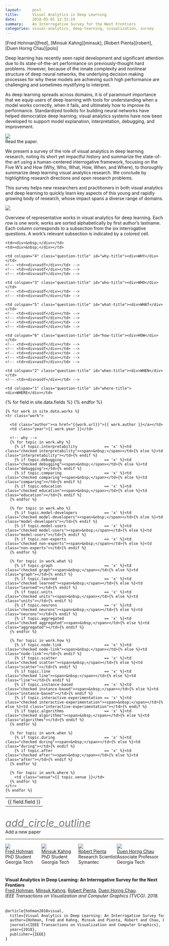 ```yaml
---
layout:     post
title:      Visual Analytics in Deep Learning
date:       2018-05-01 12:31:19
summary:    An Interrogative Survey for the Next Frontiers
categories: visual-analytics, deep-learning, visualization, survey
---
```


<span class="names squeeze">
[Fred Hohman][fred], [Minsuk Kahng][minsuk], [Robert Pienta][robert], [Duen Horng Chau][polo]
<span>

<!-- <p class="test">asdf</p> -->

<p class="squeeze">
Deep learning has recently seen rapid development and significant attention due to its state-of-the-art performance on previously-thought hard problems.
However, because of the innate complexity and nonlinear structure of deep neural networks, the underlying decision making processes for why these models are achieving such high performance are challenging and sometimes mystifying to interpret.
</p>

<p class="squeeze">
As deep learning spreads across domains, it is of paramount importance that we equip users of deep learning with tools for understanding when a model works correctly, when it fails, and ultimately how to improve its performance. 
Standardized toolkits for building neural networks have helped democratize deep learning; visual analytics systems have now been developed to support model explanation, interpretation, debugging, and improvement.
</p>

<div class="material">
  <a href="https://arxiv.org/abs/1801.06889">
  <img src="images/paper.png">
  </a>
</div>
<div class="table-caption">
Read the paper.
</div>

<p class="squeeze">
We present a survey of the role of visual analytics in deep learning research, noting its short yet impactful history and summarize the state-of-the-art using a human-centered interrogative framework, focusing on the Five W’s and How (<span class="why">Why</span>, <span class="who">Who</span>, <span class="what">What</span>, <span class="how">How</span>, <span class="when">When</span>, and <span class="where">Where</span>), to thoroughly summarize deep learning visual analytics research.
We conclude by highlighting research directions and open research problems.
</p>

<p class="squeeze">
This survey helps new researchers and practitioners in both visual analytics and deep learning to quickly learn key aspects of this young and rapidly growing body of research, whose impact spans a diverse range of domains.
</p>

<div class="material">
  <img src="images/deepvis.png">
</div>

<p class="squeeze">
Overview of representative works in visual analytics for deep learning. Each row is one work; works are sorted alphabetically by first author’s lastname. Each column corresponds to a subsection from the six interrogative questions. A work’s relevant subsection is indicated by a colored cell.
</p>

<table>

  <tr class="top-row">

    <td><div>&nbsp;</div></td>
    <td><div>&nbsp;</div></td>

    <td colspan="4" class="question-title" id="why-title"><div>WHY</div></td>
    <!-- <td><div>asdf</div></td> -->
    <!-- <td><div>asdf</div></td> -->
    <!-- <td><div>asdf</div></td> -->

    <td colspan="3" class="question-title" id="who-title"><div>WHO</div></td>
    <!-- <td><div>asdf</div></td> -->
    <!-- <td><div>asdf</div></td> -->

    <td colspan="5" class="question-title" id="what-title"><div>WHAT</div></td>
    <!-- <td><div>asdf</div></td> -->
    <!-- <td><div>asdf</div></td> -->
    <!-- <td><div>asdf</div></td> -->
    <!-- <td><div>asdf</div></td> -->

    <td colspan="6" class="question-title" id="how-title"><div>HOW</div></td>
    <!-- <td><div>asdf</div></td> -->
    <!-- <td><div>asdf</div></td> -->
    <!-- <td><div>asdf</div></td> -->
    <!-- <td><div>asdf</div></td> -->
    <!-- <td><div>asdf</div></td> -->

    <td colspan="2" class="question-title" id="when-title"><div>WHEN</div></td>
    <!-- <td><div>asdf</div></td> -->

    <td colspan="1" class="question-title" id="where-title"><div>WHERE</div></td>

  </tr>

<!-- <tr class="bordered">&nbsp;</tr> -->

  <tr>
    {% for field in site.data.fields %}  
      <td class="rotate"><div><span>{{ field.field }}</span></div></td>
    {% endfor %}
  </tr>

    {% for work in site.data.works %}
    <tr class="work">

      <td class="author"><a href="{{work.url}}">{{ work.author }}</a></td>
      <td class="year">{{ work.year }}</td>

      <!-- why -->
      {% for topic in work.why %}
        {% if topic.interpretability            == 'x' %}<td class="checked interpretability"><span>&nbsp;</span></td>{% else %}<td class="interpretability"></td>{% endif %}
        {% if topic.debugging                   == 'x' %}<td class="checked debugging"><span>&nbsp;</span></td>{% else %}<td class="debugging"></td>{% endif %}
        {% if topic.comparing                   == 'x' %}<td class="checked comparing"><span>&nbsp;</span></td>{% else %}<td class="comparing"></td>{% endif %}
        {% if topic.education                   == 'x' %}<td class="checked education"><span>&nbsp;</span></td>{% else %}<td class="education"></td>{% endif %}
      {% endfor %}

      {% for topic in work.who %}
        {% if topic.model-developers            == 'x' %}<td class="checked model-developers"><span>&nbsp;</span></td>{% else %}<td class="model-developers"></td>{% endif %}
        {% if topic.model-users                 == 'x' %}<td class="checked model-users"><span>&nbsp;</span></td>{% else %}<td class="model-users"></td>{% endif %}
        {% if topic.non-experts                 == 'x' %}<td class="checked non-experts"><span>&nbsp;</span></td>{% else %}<td class="non-experts"></td>{% endif %}
      {% endfor %}

      {% for topic in work.what %}
        {% if topic.graph                       == 'x' %}<td class="checked graph"><span>&nbsp;</span></td>{% else %}<td class="graph"></td>{% endif %}
        {% if topic.learned                     == 'x' %}<td class="checked learned"><span>&nbsp;</span></td>{% else %}<td class="learned"></td>{% endif %}
        {% if topic.units                       == 'x' %}<td class="checked units"><span>&nbsp;</span></td>{% else %}<td class="units"></td>{% endif %}
        {% if topic.neurons                     == 'x' %}<td class="checked neurons"><span>&nbsp;</span></td>{% else %}<td class="neurons"></td>{% endif %}
        {% if topic.aggregated                  == 'x' %}<td class="checked aggregated"><span>&nbsp;</span></td>{% else %}<td class="aggregated"></td>{% endif %}
      {% endfor %}

      {% for topic in work.how %}
        {% if topic.node-link                   == 'x' %}<td class="checked node-link"><span>&nbsp;</span></td>{% else %}<td class="node-link"></td>{% endif %}
        {% if topic.scatter                     == 'x' %}<td class="checked scatter"><span>&nbsp;</span></td>{% else %}<td class="scatter"></td>{% endif %}
        {% if topic.line                        == 'x' %}<td class="checked line"><span>&nbsp;</span></td>{% else %}<td class="line"></td>{% endif %}
        {% if topic.instance-based              == 'x' %}<td class="checked instance-based"><span>&nbsp;</span></td>{% else %}<td class="instance-based"></td>{% endif %}
        {% if topic.interactive-experimentation == 'x' %}<td class="checked interactive-experimentation"><span>&nbsp;</span></td>{% else %}<td class="interactive-experimentation"></td>{% endif %}
        {% if topic.algorithms                  == 'x' %}<td class="checked algorithms"><span>&nbsp;</span></td>{% else %}<td class="algorithms"></td>{% endif %}
      {% endfor %}

      {% for topic in work.when %}
        {% if topic.during                      == 'x' %}<td class="checked during"><span>&nbsp;</span></td>{% else %}<td class="during"></td>{% endif %}
        {% if topic.after                       == 'x' %}<td class="checked after"><span>&nbsp;</span></td>{% else %}<td class="after"></td>{% endif %}
      {% endfor %}

      {% for topic in work.where %}
        <td class="venue">{{ topic.venue }}</td>
      {% endfor %}
    </tr>
    {% endfor %}

</table>

<div class="table-caption">
  <br>
  <a href="https://github.com/fredhohman/visual-analytics-in-deep-learning#add-a-new-work" style="color: #777777"><i class="material-icons" style="font-size: 32px !important;">add_circle_outline</i></a>
  <br>
  Add a new paper
</div>

<hr>

<div style="display:flex; padding-bottom:25px; justify-content: space-between">

  <div class="person">
    <div class="image-cropper">
      <a href="https://fredhohman.com">
        <img src="images/fred.jpg" class="rounded" />
      </a>
    </div>
    <a href="https://fredhohman.com">Fred Hohman</a>
    <span class="person-description small">PhD Student</span>
    <span class="person-description small">Georgia Tech</span>
  </div>

  <div class="person">
    <div class="image-cropper">
      <a href="https://minsuk.com">
        <img src="images/kahng.jpg" class="rounded"/>
      </a>
    </div>
    <a href="https://minsuk.com">Minsuk Kahng</a>
    <span class="person-description small">PhD Student</span>
    <span class="person-description small">Georgia Tech</span>
  </div>

  <div class="person">
    <div class="image-cropper">
      <a href="http://spicy.bike/">
        <img src="images/pientars.png" class="rounded"/>
      </a>
    </div>
    <a href="http://spicy.bike/">Robert Pienta</a>
    <span class="person-description small">Research Scientist</span>
    <span class="person-description small">Symantec</span>
  </div>

  <div class="person">
    <div class="image-cropper">
      <a href="https://www.cc.gatech.edu/~dchau/">
        <img src="images/polo.jpg" class="rounded"/>
      </a>
    </div>
    <a href="https://www.cc.gatech.edu/~dchau/">Duen Horng Chau</a>
    <span class="person-description small">Associate Professor</span>
    <span class="person-description small">Georgia Tech</span>
  </div>

</div>

**Visual Analytics in Deep Learning: An Interrogative Survey for the Next Frontiers**  
[Fred Hohman][fred], [Minsuk Kahng][minsuk], [Robert Pienta][robert], [Duen Horng Chau][polo].  
*IEEE Transactions on Visualization and Computer Graphics (TVCG). 2018.*  

<div style="height:5px"></div>

```latex
@article{hohman2018visual,
  title={Visual Analytics in Deep Learning: An Interrogative Survey for the Next Frontiers},
  author={Hohman, Fred and Kahng, Minsuk and Pienta, Robert and Chau, Duen Horng},
  journal={IEEE Transactions on Visualization and Computer Graphics},
  year={2018},
  publisher={IEEE}
}
```

<!-- Markdown footnotes are supported, and they look great! Simply put e.g. `[^1]` where you want the footnote to appear,[^1] and then add -->
<!-- the reference at the end of your markdown. -->
<!-- <blockquote>
  <p>
    Perfection is achieved, not when there is nothing more to add, but when there is nothing left to take away.
  </p>
  <footer><cite title="Antoine de Saint-Exupéry">Antoine de Saint-Exupéry</cite></footer>
</blockquote> -->


<!-- --- -->

<!-- [^1]: Important information that may distract from the main text can go in footnotes. -->

[fred]: https://fredhohman.com "Fred Hohman."
[minsuk]: https://minsuk.com/ "Minsuk Kahng."
[robert]: http://spicy.bike/ "Robert Pienta."
[polo]: https://www.cc.gatech.edu/~dchau/ "Polo Chau."